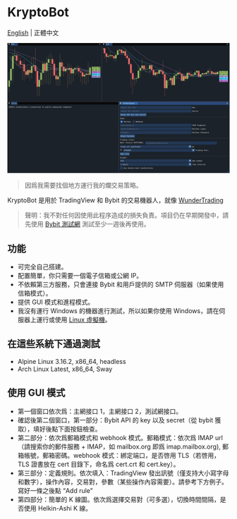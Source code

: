 # KryptoBot
[English](https://github.com/Nootm/KryptoBot) | 正體中文

![Interface](https://raw.githubusercontent.com/Nootm/KryptoBot/master/gui.jpg)

> 因爲我需要找個地方運行我的爛交易策略。

KryptoBot 是用於 TradingView 和 Bybit 的交易機器人，就像 [WunderTrading](https://wundertrading.com/zh)

> 聲明：我不對任何因使用此程序造成的損失負責。項目仍在早期開發中，請先使用 [Bybit 測試網](https://testnet.bybit.com/zh-TW/) 測試至少一週後再使用。

## 功能
- 可完全自己搭建。
- 配置簡單，你只需要一個電子信箱或公網 IP。
- 不依賴第三方服務，只會連接 Bybit 和用戶提供的 SMTP 伺服器（如果使用信箱模式）。
- 提供 GUI 模式和進程模式。
- 我沒有運行 Windows 的機器進行測試，所以如果你使用 Windows，請在伺服器上運行或使用 [Linux 虛擬機](https://forum.gamer.com.tw/C.php?bsn=8897&snA=90925)。

## 在這些系統下通過測試
- Alpine Linux 3.16.2, x86_64, headless
- Arch Linux Latest, x86_64, Sway

## 使用 GUI 模式
- 第一個窗口依次爲：主網接口 1，主網接口 2，測試網接口。
- 確認後第二個窗口，第一部分：Bybit API 的 key 以及 secret（從 bybit 獲取），填好後點下面按鈕檢查。
- 第二部分：依次爲郵箱模式和 webhook 模式。郵箱模式：依次爲 IMAP url（請搜索你的郵件服務 + IMAP，如 mailbox.org 即爲 imap.mailbox.org), 郵箱帳號，郵箱密碼。webhook 模式：綁定端口，是否啓用 TLS（若啓用，TLS 證書放在 cert 目錄下，命名爲 cert.crt 和 cert.key）。
- 第三部分：定義規則。依次填入：TradingView 發出訊號（僅支持大小寫字母和數字），操作內容，交易對，參數（某些操作內容需要）。請參考下方例子。寫好一條之後點 “Add rule”
- 第四部分：簡單的 K 線圖。依次爲選擇交易對（可多選），切換時間間隔，是否使用 Helkin-Ashi K 線。
